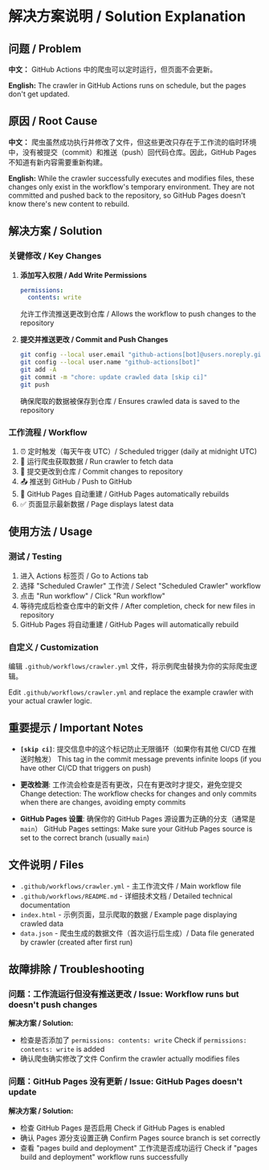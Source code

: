# 解决方案说明 / Solution Explanation

## 问题 / Problem

**中文：**
GitHub Actions 中的爬虫可以定时运行，但页面不会更新。

**English:**
The crawler in GitHub Actions runs on schedule, but the pages don't get updated.

## 原因 / Root Cause

**中文：**
爬虫虽然成功执行并修改了文件，但这些更改只存在于工作流的临时环境中，没有被提交（commit）和推送（push）回代码仓库。因此，GitHub Pages 不知道有新内容需要重新构建。

**English:**
While the crawler successfully executes and modifies files, these changes only exist in the workflow's temporary environment. They are not committed and pushed back to the repository, so GitHub Pages doesn't know there's new content to rebuild.

## 解决方案 / Solution

### 关键修改 / Key Changes

1. **添加写入权限 / Add Write Permissions**
   ```yaml
   permissions:
     contents: write
   ```
   允许工作流推送更改到仓库 / Allows the workflow to push changes to the repository

2. **提交并推送更改 / Commit and Push Changes**
   ```bash
   git config --local user.email "github-actions[bot]@users.noreply.github.com"
   git config --local user.name "github-actions[bot]"
   git add -A
   git commit -m "chore: update crawled data [skip ci]"
   git push
   ```
   确保爬取的数据被保存到仓库 / Ensures crawled data is saved to the repository

### 工作流程 / Workflow

1. ⏰ 定时触发（每天午夜 UTC）/ Scheduled trigger (daily at midnight UTC)
2. 🤖 运行爬虫获取数据 / Run crawler to fetch data
3. 💾 提交更改到仓库 / Commit changes to repository
4. 📤 推送到 GitHub / Push to GitHub
5. 🔄 GitHub Pages 自动重建 / GitHub Pages automatically rebuilds
6. ✅ 页面显示最新数据 / Page displays latest data

## 使用方法 / Usage

### 测试 / Testing

1. 进入 Actions 标签页 / Go to Actions tab
2. 选择 "Scheduled Crawler" 工作流 / Select "Scheduled Crawler" workflow
3. 点击 "Run workflow" / Click "Run workflow"
4. 等待完成后检查仓库中的新文件 / After completion, check for new files in repository
5. GitHub Pages 将自动重建 / GitHub Pages will automatically rebuild

### 自定义 / Customization

编辑 `.github/workflows/crawler.yml` 文件，将示例爬虫替换为你的实际爬虫逻辑。

Edit `.github/workflows/crawler.yml` and replace the example crawler with your actual crawler logic.

## 重要提示 / Important Notes

- **`[skip ci]`**: 提交信息中的这个标记防止无限循环（如果你有其他 CI/CD 在推送时触发）
  This tag in the commit message prevents infinite loops (if you have other CI/CD that triggers on push)

- **更改检测**: 工作流会检查是否有更改，只在有更改时才提交，避免空提交
  Change detection: The workflow checks for changes and only commits when there are changes, avoiding empty commits

- **GitHub Pages 设置**: 确保你的 GitHub Pages 源设置为正确的分支（通常是 `main`）
  GitHub Pages settings: Make sure your GitHub Pages source is set to the correct branch (usually `main`)

## 文件说明 / Files

- `.github/workflows/crawler.yml` - 主工作流文件 / Main workflow file
- `.github/workflows/README.md` - 详细技术文档 / Detailed technical documentation  
- `index.html` - 示例页面，显示爬取的数据 / Example page displaying crawled data
- `data.json` - 爬虫生成的数据文件（首次运行后生成）/ Data file generated by crawler (created after first run)

## 故障排除 / Troubleshooting

### 问题：工作流运行但没有推送更改 / Issue: Workflow runs but doesn't push changes

**解决方案 / Solution:**
- 检查是否添加了 `permissions: contents: write`
  Check if `permissions: contents: write` is added
- 确认爬虫确实修改了文件
  Confirm the crawler actually modifies files

### 问题：GitHub Pages 没有更新 / Issue: GitHub Pages doesn't update

**解决方案 / Solution:**
- 检查 GitHub Pages 是否启用
  Check if GitHub Pages is enabled
- 确认 Pages 源分支设置正确
  Confirm Pages source branch is set correctly
- 查看 "pages build and deployment" 工作流是否成功运行
  Check if "pages build and deployment" workflow runs successfully
